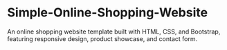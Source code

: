 # Simple-Online-Shopping-Website
An online shopping website template built with HTML, CSS, and Bootstrap, featuring responsive design, product showcase, and contact form.
